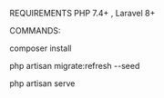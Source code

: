REQUIREMENTS
PHP 7.4+ ,
Laravel 8+ 


COMMANDS:

composer install

php artisan migrate:refresh --seed

php artisan serve


